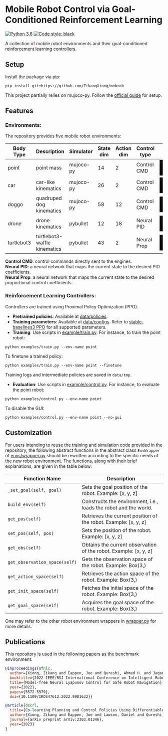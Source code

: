 # Mobile Robot Control via Goal-Conditioned Reinforcement Learning

[![Python 3.6](https://img.shields.io/badge/python-3.11-blue.svg)](https://www.python.org/downloads/release/python-3110/)
<a href="https://github.com/psf/black"><img alt="Code style: black" src="https://img.shields.io/badge/code%20style-black-000000.svg"></a>

A collection of mobile robot environments and their goal-conditioned reinforcement learning controllers.

## Setup

Install the package via pip:

```shell
pip install git+https://github.com/ZikangXiong/mobrob
```

This project partially relies on mujoco-py. Follow the [official guide](https://github.com/openai/mujoco-py#synopsis) for setup.

## Features

### Environments: 

The repository provides five mobile robot environments:

| Body Type  | Description                  | Simulator | State dim | Action dim | Control type | Video                                                                                                               |
| ---------- | ---------------------------- | --------- | --------- | ---------- | ------------ | ------------------------------------------------------------------------------------------------------------------- |
| point      | point mass                   | mujoco-py | 14        | 2          | Control CMD  | <video src='https://github.com/ZikangXiong/mobrob/assets/73256697/4a4e5280-6b2c-46be-b44d-94d5a6c96d34' width=100/> |
| car        | car-like kinematics          | mujoco-py | 26        | 2          | Control CMD  | <video src='https://github.com/ZikangXiong/mobrob/assets/73256697/6ac6a44e-7f20-4a1a-91a9-5829989896af' width=100/> |
| doggo      | quadruped dog kinematics     | mujoco-py | 58        | 12         | Control CMD  | <video src='https://github.com/ZikangXiong/mobrob/assets/73256697/a9be5df1-3df4-4b81-a81f-2e826588c186' width=100/> |
| drone      | drone kinematics             | pybullet  | 12        | 18         | Neural PID   | <video src='https://github.com/ZikangXiong/mobrob/assets/73256697/456281ea-03f7-4368-8a60-1a36d67f009f' width=100/> |
| turtlebot3 | turtlebot3-waffle kinematics | pybullet  | 43        | 2          | Neural Prop  | <video src='https://github.com/ZikangXiong/mobrob/assets/73256697/d14d6713-557e-4980-a82b-998ad29c104e' width=100/> |

**Control CMD**: control commands directly sent to the engines.   
**Neural PID**: a neural network that maps the current state to the desired PID coefficients.  
**Neural Prop**: a neural network that maps the current state to the desired proportional control coefficients.  


### Reinforcement Learning Controllers: 

Controllers are trained using Proximal Policy Optimization (PPO). 

- **Pretrained policies**: Available at [data/policies](/data/policies/). 
- **Training parameters**: Available at [data/configs](/data/configs/). Refer to [stable-baselines3 PPO](https://stable-baselines3.readthedocs.io/en/master/modules/ppo.html) for all supported parameters.
- **Training**: Use scripts in [example/train.py](/examples/train.py). For instance, to train the point robot:

```shell
python examples/train.py --env-name point 
```

To finetune a trained policy:

```shell
python examples/train.py --env-name point --finetune
```

Training logs and intermediate policies are saved in `data/tmp`.

- **Evaluation**: Use scripts in [example/control.py](/examples/control.py). For instance, to evaluate the point robot:

```shell
python examples/control.py --env-name point 
```

To disable the GUI:

```shell
python examples/control.py --env-name point --no-gui
```

## Customization

For users intending to reuse the training and simulation code provided in the repository, the following abstract functions in the abstract class `EnvWrapper` of [envs/wrapper.py](/src/mobrob/envs/wrapper.py) should be rewritten according to the specific needs of the new robot environment. The functions, along with their brief explanations, are given in the table below:

| Function Name                 | Description                                                      |
| ----------------------------- | ---------------------------------------------------------------- |
| `_set_goal(self, goal)`       | Sets the goal position of the robot. Example: [x, y, z]          |
| `build_env(self)`             | Constructs the environment, i.e., loads the robot and the world. |
| `get_pos(self)`               | Retrieves the current position of the robot. Example: [x, y, z]  |
| `set_pos(self, pos)`          | Sets the position of the robot. Example: [x, y, z]               |
| `get_obs(self)`               | Obtains the current observation of the robot. Example: [x, y, z] |
| `get_observation_space(self)` | Gets the observation space of the robot. Example: Box(3,)        |
| `get_action_space(self)`      | Retrieves the action space of the robot. Example: Box(3,)        |
| `get_init_space(self)`        | Fetches the initial space of the robot. Example: Box(3,)         |
| `get_goal_space(self)`        | Acquires the goal space of the robot. Example: Box(3,)           |

One may refer to the other robot environment wrappers in [wrapper.py](/src/mobrob/envs/wrapper.py) for more details.

## Publications

This repository is used in the following papers as the benchmark environment:

```bibtex
@inproceedings{mfnlc,
  author={Xiong, Zikang and Eappen, Joe and Qureshi, Ahmed H. and Jagannathan, Suresh},
  booktitle={2022 IEEE/RSJ International Conference on Intelligent Robots and Systems (IROS)}, 
  title={Model-free Neural Lyapunov Control for Safe Robot Navigation}, 
  year={2022},
  pages={5572-5579},
  doi={10.1109/IROS47612.2022.9981632}}

@article{dscrl,
  title={Co-learning Planning and Control Policies Using Differentiable Formal Task Constraints},
  author={Xiong, Zikang and Eappen, Joe and Lawson, Daniel and Qureshi, Ahmed H and Jagannathan, Suresh},
  journal={arXiv preprint arXiv:2303.01346},
  year={2023}
}
```
